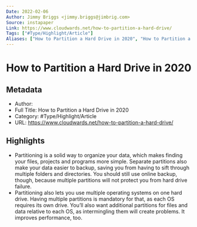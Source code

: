 ```yaml
---
Date: 2022-02-06
Author: Jimmy Briggs <jimmy.briggs@jimbrig.com>
Source: instapaper
Link: https://www.cloudwards.net/how-to-partition-a-hard-drive/
Tags: ["#Type/Highlight/Article"]
Aliases: ["How to Partition a Hard Drive in 2020", "How to Partition a Hard Drive in 2020"]
---
```

# How to Partition a Hard Drive in 2020

## Metadata
- Author: 
- Full Title: How to Partition a Hard Drive in 2020
- Category: #Type/Highlight/Article
- URL: https://www.cloudwards.net/how-to-partition-a-hard-drive/

## Highlights
- Partitioning is a solid way to organize your data, which makes finding your files, projects and programs more simple. Separate partitions also make your data easier to backup, saving you from having to sift through multiple folders and directories. You should still use online backup, though, because multiple partitions will not protect you from hard drive failure.
- Partitioning also lets you use multiple operating systems on one hard drive. Having multiple partitions is mandatory for that, as each OS requires its own drive. You’ll also want additional partitions for files and data relative to each OS, as intermingling them will create problems. It improves performance, too.
